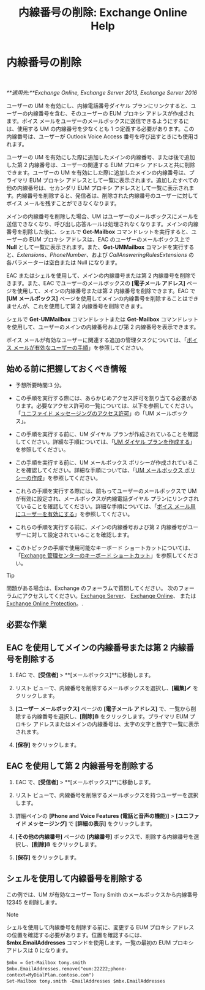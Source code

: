 ﻿---
title: '内線番号の削除: Exchange Online Help'
TOCTitle: 内線番号の削除
ms:assetid: c2b896cf-21f7-4453-a4e6-b23d236a6dd3
ms:mtpsurl: https://technet.microsoft.com/ja-jp/library/Dd351124(v=EXCHG.150)
ms:contentKeyID: 50555866
ms.date: 05/22/2018
mtps_version: v=EXCHG.150
ms.translationtype: HT
---

# 内線番号の削除

 

_**適用先:**Exchange Online, Exchange Server 2013, Exchange Server 2016_

ユーザーの UM を有効にし、内線電話番号ダイヤル プランにリンクすると、ユーザーの内線番号を含む、そのユーザーの EUM プロキシ アドレスが作成されます。ボイス メールをユーザーのメールボックスに送信できるようにするには、使用する UM の内線番号を少なくとも 1 つ定義する必要があります。この内線番号は、ユーザーが Outlook Voice Access 番号を呼び出すときにも使用されます。

ユーザーの UM を有効にした際に追加したメインの内線番号、または後で追加した第 2 内線番号は、ユーザーの関連する EUM プロキシ アドレスと共に削除できます。ユーザーの UM を有効にした際に追加したメインの内線番号は、プライマリ EUM プロキシ アドレスとして一覧に表示されます。追加したすべての他の内線番号は、セカンダリ EUM プロキシ アドレスとして一覧に表示されます。内線番号を削除すると、発信者は、削除された内線番号のユーザーに対してボイス メールを残すことができなくなります。

メインの内線番号を削除した場合、UM はユーザーのメールボックスにメールを送信できなくなり、呼び出し応答ルールは処理されなくなります。メインの内線番号を削除した後に、シェルで **Get-Mailbox** コマンドレットを実行すると、ユーザーの EUM プロキシ アドレスは、EAC のユーザーのメールボックス上で **Null** として一覧に表示されます。また、**Get-UMMailbox** コマンドを実行すると、*Extensions*、*PhoneNumber*、および *CallAnsweringRulesExtensions* の各パラメーターは空白または Null になります。

EAC またはシェルを使用して、メインの内線番号または第 2 内線番号を削除できます。また、EAC でユーザーのメールボックスの **\[電子メール アドレス\]** ページを使用して、メインの内線番号または第 2 内線番号を削除できます。EAC で **\[UM メールボックス\]** ページを使用してメインの内線番号を削除することはできませんが、これを使用して第 2 内線番号を削除できます。

シェルで **Get-UMMailbox** コマンドレットまたは **Get-Mailbox** コマンドレットを使用して、ユーザーのメインの内線番号および第 2 内線番号を表示できます。

ボイス メールが有効なユーザーに関連する追加の管理タスクについては、「[ボイス メールが有効なユーザーの手順](voice-mail-enabled-user-procedures-exchange-2013-help.md)」を参照してください。

## 始める前に把握しておくべき情報

  - 予想所要時間:3 分。

  - この手順を実行する際には、あらかじめアクセス許可を割り当てる必要があります。必要なアクセス許可の一覧については、以下を参照してください。「[ユニファイド メッセージングのアクセス許可](unified-messaging-permissions-exchange-2013-help.md)」の「UM メールボックス」。

  - この手順を実行する前に、UM ダイヤル プランが作成されていることを確認してください。詳細な手順については、「[UM ダイヤル プランを作成する](create-a-um-dial-plan-exchange-2013-help.md)」を参照してください。

  - この手順を実行する前に、UM メールボックス ポリシーが作成されていることを確認してください。詳細な手順については、「[UM メールボックス ポリシーの作成](create-a-um-mailbox-policy-exchange-2013-help.md)」を参照してください。

  - これらの手順を実行する際には、前もってユーザーのメールボックスで UM が有効に設定され、メールボックスが内線電話ダイヤル プランにリンクされていることを確認してください。詳細な手順については、「[ボイス メール用にユーザーを有効にする](enable-a-user-for-voice-mail-exchange-2013-help.md)」を参照してください。

  - これらの手順を実行する前に、メインの内線番号および第 2 内線番号がユーザーに対して設定されていることを確認します。

  - このトピックの手順で使用可能なキーボード ショートカットについては、「[Exchange 管理センターのキーボード ショートカット](keyboard-shortcuts-in-the-exchange-admin-center-exchange-online-protection-help.md)」を参照してください。


> [!TIP]
> 問題がある場合は、Exchange のフォーラムで質問してください。 次のフォーラムにアクセスしてください。<A href="https://go.microsoft.com/fwlink/p/?linkid=60612">Exchange Server</A>、 <A href="https://go.microsoft.com/fwlink/p/?linkid=267542">Exchange Online</A>、 または <A href="https://go.microsoft.com/fwlink/p/?linkid=285351">Exchange Online Protection</A>。.



## 必要な作業

## EAC を使用してメインの内線番号または第 2 内線番号を削除する

1.  EAC で、**\[受信者\]** \> **\[メールボックス\]**に移動します。

2.  リスト ビューで、内線番号を削除するメールボックスを選択し、**\[編集\]**![編集アイコン](images/Bb124582.6f53ccb2-1f13-4c02-bea0-30690e6ea71d(EXCHG.150).gif "編集アイコン") をクリックします。

3.  **\[ユーザー メールボックス\]** ページの **\[電子メール アドレス\]** で、一覧から削除する内線番号を選択し、**\[削除\]**![\[削除\] アイコン](images/JJ651670.14f639f6-61e8-4418-bbfb-0db14de9d2f5(EXCHG.150).gif "[削除] アイコン") をクリックします。プライマリ EUM プロキシ アドレスまたはメインの内線番号は、太字の文字と数字で一覧に表示されます。

4.  **\[保存\]** をクリックします。

## EAC を使用して第 2 内線番号を削除する

1.  EAC で、**\[受信者\]** \> **\[メールボックス\]**に移動します。

2.  リスト ビューで、内線番号を削除するメールボックスを持つユーザーを選択します。

3.  詳細ペインの **\[Phone and Voice Features (電話と音声の機能)\]** \> **\[ユニファイド メッセージング\]** で **\[詳細の表示\]** をクリックします。

4.  **\[その他の内線番号\]** ページの **\[内線番号\]** ボックスで、削除する内線番号を選択し、**\[削除\]**![\[削除\] アイコン](images/JJ651670.14f639f6-61e8-4418-bbfb-0db14de9d2f5(EXCHG.150).gif "[削除] アイコン") をクリックします。

5.  **\[保存\]** をクリックします。

## シェルを使用して内線番号を削除する

この例では、UM が有効なユーザー Tony Smith のメールボックスから内線番号 12345 を削除します。


> [!NOTE]
> シェルを使用して内線番号を削除する前に、変更する EUM プロキシ アドレスの位置を確認する必要があります。位置を確認するには、<STRONG>$mbx.EmailAddresses</STRONG> コマンドを使用します。一覧の最初の EUM プロキシ アドレスは 0 になります。



    $mbx = Get-Mailbox tony.smith
    $mbx.EmailAddresses.remove("eum:22222;phone-context=MyDialPlan.contoso.com") 
    Set-Mailbox tony.smith -EmailAddresses $mbx.EmailAddresses

